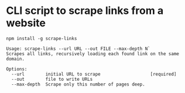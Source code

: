 # CLI script to scrape links from a website

`npm install -g scrape-links`

```
Usage: scrape-links --url URL --out FILE --max-depth N`
Scrapes all links, recursively loading each found link on the same domain.

Options:
  --url        initial URL to scrape                   [required]
  --out        file to write URLs
  --max-depth  Scrape only this number of pages deep.
```
